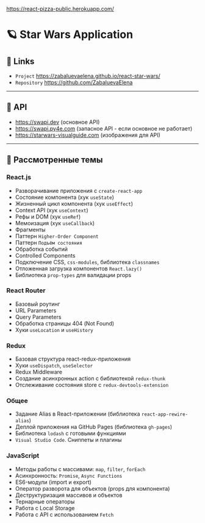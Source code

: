 https://react-pizza-public.herokuapp.com/

# 🪐 Star Wars Application

## 🐧 Links
- `Project` https://zabaluevaelena.github.io/react-star-wars/
- `Repository` https://github.com/ZabaluevaElena

---

## 🦄 API
- https://swapi.dev (основное API)
- https://swapi.py4e.com (запасное API - если основное не работает)
- https://starwars-visualguide.com (изображения для API)


---

## 🐼 Рассмотренные темы

### React.js
- Разворачивание приложения с `create-react-app`
- Состояние компонента (хук `useState`)
- Жизненный цикл компонента (хук `useEffect`)
- Context API (хук `useContext`)
- Рефы и DOM (хук `useRef`)
- Мемоизация (хук `useCallback`)
- Фрагменты
- Паттерн `Higher-Order Component`
- Паттерн `Подъём состояния`
- Обработка событий
- Controlled Components
- Подключение CSS, `css-modules`, библиотека `classnames`
- Отложенная загрузка компонентов `React.lazy()`
- Библиотека `prop-types` для валидации props

### React Router
- Базовый роутинг
- URL Parameters
- Query Parameters
- Обработка страницы 404 (Not Found)
- Хуки `useLocation` и `useHistory`

### Redux
- Базовая структура react-redux-приложения
- Хуки `useDispatch`, `useSelector`
- Redux Middleware
- Создание асинхронных action с библиотекой `redux-thunk`
- Отслеживание состояния store с `redux-devtools-extension`

### Общее
- Задание Alias в React-приложении (библиотека `react-app-rewire-alias`)
- Деплой приложения на GitHub Pages (библиотека `gh-pages`)
- Библиотека `lodash` с готовыми функциями
- `Visual Studio Code`. Сниппеты и плагины

### JavaScript
- Методы работы с массивами: `map`, `filter`, `forEach`
- Асинхронность: `Promise`, `Async Functions`
- ES6-модули (import и export)
- Оператор разворота для объектов (props для компонента)
- Деструктуризация массивов и объектов
- Тернарные операторы
- Работа с Local Storage
- Работа с API с использованием `Fetch`

